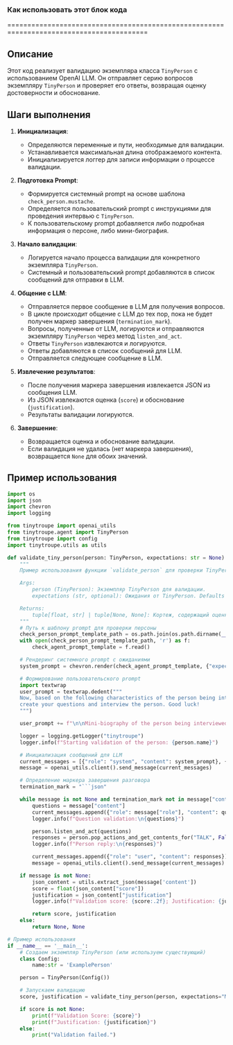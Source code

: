 ### Как использовать этот блок кода
=========================================================================================

Описание
-------------------------
Этот код реализует валидацию экземпляра класса `TinyPerson` с использованием OpenAI LLM. Он отправляет серию вопросов экземпляру `TinyPerson` и проверяет его ответы, возвращая оценку достоверности и обоснование.

Шаги выполнения
-------------------------
1. **Инициализация**: 
   - Определяются переменные и пути, необходимые для валидации.
   - Устанавливается максимальная длина отображаемого контента.
   - Инициализируется логгер для записи информации о процессе валидации.
   
2. **Подготовка Prompt**:
   - Формируется системный prompt на основе шаблона `check_person.mustache`.
   - Определяется пользовательский prompt с инструкциями для проведения интервью с `TinyPerson`.
   - К пользовательскому prompt добавляется либо подробная информация о персоне, либо мини-биография.
   
3. **Начало валидации**:
   - Логируется начало процесса валидации для конкретного экземпляра `TinyPerson`.
   - Системный и пользовательский prompt добавляются в список сообщений для отправки в LLM.
   
4. **Общение с LLM**:
   - Отправляется первое сообщение в LLM для получения вопросов.
   - В цикле происходит общение с LLM до тех пор, пока не будет получен маркер завершения (`termination_mark`).
   - Вопросы, полученные от LLM, логируются и отправляются экземпляру `TinyPerson` через метод `listen_and_act`.
   - Ответы `TinyPerson` извлекаются и логируются.
   - Ответы добавляются в список сообщений для LLM.
   - Отправляется следующее сообщение в LLM.
   
5. **Извлечение результатов**:
   - После получения маркера завершения извлекается JSON из сообщения LLM.
   - Из JSON извлекаются оценка (`score`) и обоснование (`justification`).
   - Результаты валидации логируются.
   
6. **Завершение**:
   - Возвращается оценка и обоснование валидации.
   - Если валидация не удалась (нет маркера завершения), возвращается `None` для обоих значений.

Пример использования
-------------------------

```python
import os
import json
import chevron
import logging

from tinytroupe import openai_utils
from tinytroupe.agent import TinyPerson
from tinytroupe import config
import tinytroupe.utils as utils

def validate_tiny_person(person: TinyPerson, expectations: str = None) -> tuple[float, str] | tuple[None, None]:
    """
    Пример использования функции `validate_person` для проверки TinyPerson.

    Args:
        person (TinyPerson): Экземпляр TinyPerson для валидации.
        expectations (str, optional): Ожидания от TinyPerson. Defaults to None.

    Returns:
        tuple[float, str] | tuple[None, None]: Кортеж, содержащий оценку и обоснование, или None, если валидация не удалась.
    """
    # Путь к шаблону prompt для проверки персоны
    check_person_prompt_template_path = os.path.join(os.path.dirname(__file__), 'prompts/check_person.mustache')
    with open(check_person_prompt_template_path, 'r') as f:
        check_agent_prompt_template = f.read()

    # Рендеринг системного prompt с ожиданиями
    system_prompt = chevron.render(check_agent_prompt_template, {"expectations": expectations})

    # Формирование пользовательского prompt
    import textwrap
    user_prompt = textwrap.dedent("""
    Now, based on the following characteristics of the person being interviewed, and following the rules given previously, 
    create your questions and interview the person. Good luck!
    """)

    user_prompt += f"\n\nMini-biography of the person being interviewed: {person.minibio()}"

    logger = logging.getLogger("tinytroupe")
    logger.info(f"Starting validation of the person: {person.name}")

    # Инициализация сообщений для LLM
    current_messages = [{"role": "system", "content": system_prompt}, {"role": "user", "content": user_prompt}]
    message = openai_utils.client().send_message(current_messages)

    # Определение маркера завершения разговора
    termination_mark = "```json"

    while message is not None and termination_mark not in message["content"]:
        questions = message["content"]
        current_messages.append({"role": message["role"], "content": questions})
        logger.info(f"Question validation:\n{questions}")

        person.listen_and_act(questions)
        responses = person.pop_actions_and_get_contents_for("TALK", False)
        logger.info(f"Person reply:\n{responses}")

        current_messages.append({"role": "user", "content": responses})
        message = openai_utils.client().send_message(current_messages)

    if message is not None:
        json_content = utils.extract_json(message['content'])
        score = float(json_content["score"])
        justification = json_content["justification"]
        logger.info(f"Validation score: {score:.2f}; Justification: {justification}")

        return score, justification
    else:
        return None, None

# Пример использования
if __name__ == '__main__':
    # Создаем экземпляр TinyPerson (или используем существующий)
    class Config:
        name:str = 'ExamplePerson'

    person = TinyPerson(Config())

    # Запускаем валидацию
    score, justification = validate_tiny_person(person, expectations="Must be friendly and helpful.")

    if score is not None:
        print(f"Validation Score: {score}")
        print(f"Justification: {justification}")
    else:
        print("Validation failed.")